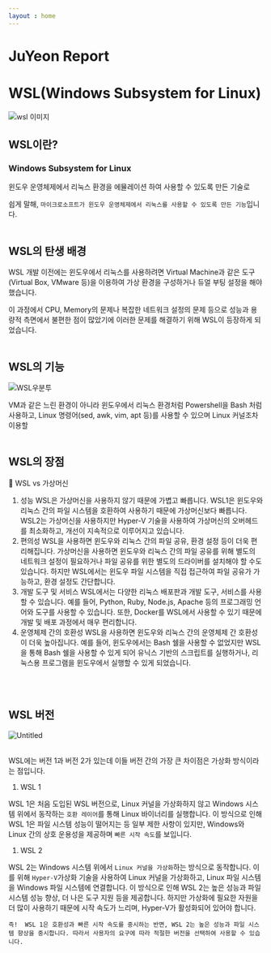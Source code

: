 ```yaml
---
layout : home
---
```


# JuYeon Report

# WSL(Windows Subsystem for Linux)

![wsl 이미지](https://xeppetto.github.io/images/WSLnDocker/20210312-what-is-WSL/wsl_zp_logo.jpg)

## **WSL이란?**

### Windows Subsystem for Linux

윈도우 운영체제에서 리눅스 환경을 에뮬레이션 하여 사용할 수 있도록 만든 기술로 

쉽게 말해, `마이크로소프트가 윈도우 운영체제에서 리눅스를 사용할 수 있도록 만든 기능`입니다.
<br/><br/>

## **WSL의 탄생 배경**

WSL 개발 이전에는 윈도우에서 리눅스를 사용하려면 Virtual Machine과 같은 도구(Virtual Box, VMware 등)을 이용하여 가상 환경을 구성하거나 듀얼 부팅 설정을 해야 했습니다. 

이 과정에서 CPU, Memory의 문제나 복잡한 네트워크 설정의 문제 등으로 성능과 용량적 측면에서 불편한 점이 많았기에 이러한 문제를 해결하기 위해 WSL이 등장하게 되었습니다.
<br/><br/>

## **WSL의 기능**
![WSL우분투](https://blog.desdelinux.net/wp-content/uploads/2019/06/Windows10_kernelLinux.jpg)

VM과 같은 느린 환경이 아니라 윈도우에서 리눅스 환경처럼 Powershell을 Bash 처럼 사용하고, Linux 명령어(sed, awk, vim, apt 등)를 사용할 수 있으며 Linux 커널조차 이용할
<br/><br/>

## **WSL의 장점**

<aside>
🔶 WSL vs 가상머신

1. 성능
WSL은 가상머신을 사용하지 않기 때문에 가볍고 빠릅니다. WSL1은 윈도우와 리눅스 간의 파일 시스템을 호환하여 사용하기 때문에 가상머신보다 빠릅니다. WSL2는 가상머신을 사용하지만 Hyper-V 기술을 사용하여 가상머신의 오버헤드를 최소화하고, 개선이 지속적으로 이루어지고 있습니다.
2. 편의성
WSL을 사용하면 윈도우와 리눅스 간의 파일 공유, 환경 설정 등이 더욱 편리해집니다. 가상머신을 사용하면 윈도우와 리눅스 간의 파일 공유를 위해 별도의 네트워크 설정이 필요하거나 파일 공유를 위한 별도의 드라이버를 설치해야 할 수도 있습니다. 하지만 WSL에서는 윈도우 파일 시스템을 직접 접근하여 파일 공유가 가능하고, 환경 설정도 간단합니다.
3. 개발 도구 및 서비스
WSL에서는 다양한 리눅스 배포판과 개발 도구, 서비스를 사용할 수 있습니다. 예를 들어, Python, Ruby, Node.js, Apache 등의 프로그래밍 언어와 도구를 사용할 수 있습니다. 또한, Docker를 WSL에서 사용할 수 있기 때문에 개발 및 배포 과정에서 매우 편리합니다.
4. 운영체제 간의 호환성
WSL을 사용하면 윈도우와 리눅스 간의 운영체제 간 호환성이 더욱 높아집니다. 예를 들어, 윈도우에서는 Bash 쉘을 사용할 수 없었지만 WSL을 통해 Bash 쉘을 사용할 수 있게 되어 유닉스 기반의 스크립트를 실행하거나, 리눅스용 프로그램을 윈도우에서 실행할 수 있게 되었습니다.
</aside>
<br/><br/>

## **WSL 버전**

![Untitled](https://user-images.githubusercontent.com/127701871/232748273-c6daa0b0-344d-4c84-8262-2110388b8b39.png)

<br/>
WSL에는 버전 1과 버전 2가 있는데 이들 버전 간의 가장 큰 차이점은 가상화 방식이라는 점입니다.

1. WSL 1

WSL 1은 처음 도입된 WSL 버전으로, Linux 커널을 가상화하지 않고 Windows 시스템 위에서 동작하는 `호환 레이어`를 통해 Linux 바이너리를 실행합니다. 이 방식으로 인해 WSL 1은 파일 시스템 성능이 떨어지는 등 일부 제한 사항이 있지만, Windows와 Linux 간의 상호 운용성을 제공하며 `빠른 시작 속도`를 보입니다.

1. WSL 2

WSL 2는 Windows 시스템 위에서 `Linux 커널을 가상화`하는 방식으로 동작합니다. 이를 위해 `Hyper-V`가상화 기술을 사용하여 Linux 커널을 가상화하고, Linux 파일 시스템을 Windows 파일 시스템에 연결합니다. 이 방식으로 인해 WSL 2는 높은 성능과 파일 시스템 성능 향상, 더 나은 도구 지원 등을 제공합니다. 하지만 가상화에 필요한 자원을 더 많이 사용하기 때문에 시작 속도가 느리며, Hyper-V가 활성화되어 있어야 합니다.

`즉!  WSL 1은 호환성과 빠른 시작 속도를 중시하는 반면, WSL 2는 높은 성능과 파일 시스템 향상을 중시합니다. 따라서 사용자의 요구에 따라 적절한 버전을 선택하여 사용할 수 있습니다.`